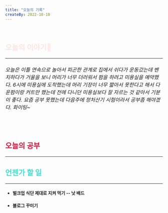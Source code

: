 ```yaml
---
title: "오늘의 기록"
createBy: 2022-10-10
---
```



<br>

<h2 style="font-size:23px; color:#ffe4e1">오늘의 이야기🧧</h2>

--- 

<h6 style="font-size:16.3px;">
오늘은 이틀 연속으로 놀아서 피곤한 관계로 집에서 쉬다가 운동갔는데 벤치하다가 거울을 보니 머리가 너무 더러워서 펌을 하려고 미용실을 예약했다. 6시에 미용실에 도착했는데 머리 기장이 너무 짧아서 못한다고 해서 다운펌이랑 커트만 했는데 전에 다니던 미용실보다 잘 자르는 것 같아서 기분이 좋다. 요즘 공부 못했는데 다음주에 정처산기 시험이라서 공부좀 해야겠다. 화이팅~
</h6>

<h6 style="font-size:16.3px;">
</h6>

<h6 style="font-size:16.3px;">
</h6>

<br>
<h6 style="font-size:16.3px;">
 
</h6>

<h2 style="font-size:23px; color:#dc143c">오늘의 공부</h2>

---

#### 
#### 



<h2 style="font-size:23px; color:#40e0d0">언젠가 할 일</h2>

---
- #### 벌크업 식단 제대로 지켜 먹기 -- 낫 배드
- #### 블로그 꾸미기

<Comment />
